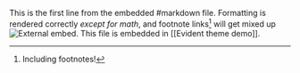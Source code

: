 This is the first line from the embedded #markdown file. Formatting is rendered correctly *except for math*, and footnote links[^1] will get mixed up ![External embed](https://upload.wikimedia.org/wikipedia/commons/1/16/1f642.png). This file is embedded in [[Evident theme demo]].

[^1]: Including footnotes!